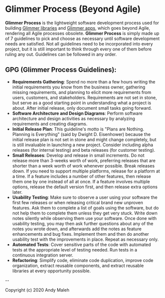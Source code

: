 # Glimmer Process (Beyond Agile)

**Glimmer Process** is the lightweight software development process used for building [Glimmer libraries](https://github.com/AndyObtiva/glimmer) and [Glimmer apps](https://github.com/AndyObtiva/glimmer#in-production), which goes beyond Agile, rendering all Agile processes obsolete. **Glimmer Process** is simply made up of 7 guidelines to pick and choose as necessary until software development needs are satisfied. Not all guidelines need to be incorporated into every project, but it is still important to think through every one of them before ruling any out. Guidelines can be followed in any order. 

## GPG (Glimmer Process Guidelines):
- **Requirements Gathering**: Spend no more than a few hours writing the initial requirements you know from the business owner, gathering missing requirements, and planning to elicit more requirements from users, customers, and stakeholders. Requirements are not set in stone, but serve as a good starting point in understanding what a project is about. After initial release, only document small tasks going forward.
- **Software Architecture and Design Diagrams**: Perform software architecture and design activities as necessary by analyzing requirements and creating diagrams.
- **Initial Release Plan**: This guideline's motto is "Plans are Nothing. Planning is Everything" (said by Dwight D. Eisenhower) because the initial release plan is not set in stone and might change completely, but is still invaluable in launching a new project. Consider including alpha releases (for internal testing) and beta releases (for customer testing).
- **Small Releases**: Develop and release in small increments. Do not release more than 3-weeks worth of work, preferring releases that are shorter than a week worth of work whenever possible. Break releases down. If you need to support multiple platforms, release for a platform at a time. If a feature includes a number of other features, then release them one by one instead of all at once. If a feature involves multiple options, release the default version first, and then release extra options later.
- **Usability Testing**: Make sure to observe a user using your software the first few releases or when releasing critical brand new unproven features. Ask them to complete a list of goals using the software, but do not help them to complete them unless they get very stuck. Write down notes silently while observing them use your software. Once done with usability testing, you may then ask further questions about any of the notes you wrote down, and afterwards add the notes as feature enhancements and bug fixes. Implement them and then do another usability test with the improvements in place. Repeat as necessary only.
- **Automated Tests**: Cover sensitive parts of the code with automated tests at the appropriate level of testing needed. Run tests in a continuous integration server.
- **Refactoring**: Simplify code, eliminate code duplication, improve code organization, extract reusable components, and extract reusable libraries at every opportunity possible.

--

Copyright (c) 2020 Andy Maleh
